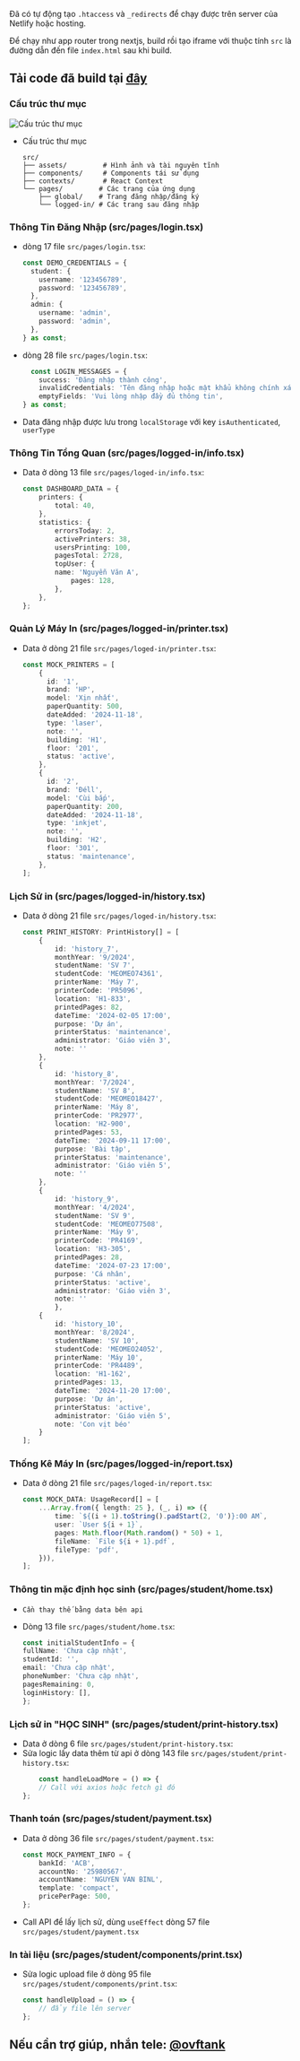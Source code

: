Đã có tự động tạo `.htaccess` và `_redirects` để chạy được trên server của Netlify hoặc hosting.

Để chạy như app router trong nextjs, build rồi tạo iframe với thuộc tính `src` là đường dẫn đến file `index.html` sau khi build.

## Tải code đã build tại [đây](https://github.com/dennivan/hcmut/releases/download/latest/code.zip)

### Cấu trúc thư mục

![Cấu trúc thư mục](https://github.com/dennivan/hcmut/blob/main/.github/images/structure.png)

-   Cấu trúc thư mục
    ```
    src/
    ├── assets/         # Hình ảnh và tài nguyên tĩnh
    ├── components/     # Components tái sử dụng
    ├── contexts/       # React Context
    └── pages/         # Các trang của ứng dụng
        ├── global/    # Trang đăng nhập/đăng ký
        └── logged-in/ # Các trang sau đăng nhập
    ```

### Thông Tin Đăng Nhập (src/pages/login.tsx)

-   dòng 17 file `src/pages/login.tsx`:

    ```typescript
    const DEMO_CREDENTIALS = {
      student: {
        username: '123456789',
        password: '123456789',
      },
      admin: {
        username: 'admin',
        password: 'admin',
      },
    } as const;
    ```

-   dòng 28 file `src/pages/login.tsx`:

    ```typescript
      const LOGIN_MESSAGES = {
        success: 'Đăng nhập thành công',
        invalidCredentials: 'Tên đăng nhập hoặc mật khẩu không chính xác',
        emptyFields: 'Vui lòng nhập đầy đủ thông tin',
    } as const;
    ```

-   Data đăng nhập được lưu trong `localStorage` với key `isAuthenticated`, `userType`

### Thông Tin Tổng Quan (src/pages/logged-in/info.tsx)

-   Data ở dòng 13 file `src/pages/loged-in/info.tsx`:

    ```typescript
    const DASHBOARD_DATA = {
        printers: {
            total: 40,
        },
        statistics: {
            errorsToday: 2,
            activePrinters: 38,
            usersPrinting: 100,
            pagesTotal: 2728,
            topUser: {
            name: 'Nguyễn Văn A',
                pages: 128,
            },
        },
    };
    ```

### Quản Lý Máy In (src/pages/logged-in/printer.tsx)

-   Data ở dòng 21 file `src/pages/loged-in/printer.tsx`:

    ```typescript
    const MOCK_PRINTERS = [
        {
          id: '1',
          brand: 'HP',
          model: 'Xịn nhất',
          paperQuantity: 500,
          dateAdded: '2024-11-18',
          type: 'laser',
          note: '',
          building: 'H1',
          floor: '201',
          status: 'active',
        },
        {
          id: '2',
          brand: 'Đéll',
          model: 'Cùi bắp',
          paperQuantity: 200,
          dateAdded: '2024-11-18',
          type: 'inkjet',
          note: '',
          building: 'H2',
          floor: '301',
          status: 'maintenance',
        },
    ];
    ```

### Lịch Sử in (src/pages/logged-in/history.tsx)

-   Data ở dòng 21 file `src/pages/loged-in/history.tsx`:
    ```typescript
    const PRINT_HISTORY: PrintHistory[] = [
        {
            id: 'history_7',
            monthYear: '9/2024',
            studentName: 'SV 7',
            studentCode: 'MEOMEO74361',
            printerName: 'Máy 7',
            printerCode: 'PR5096',
            location: 'H1-833',
            printedPages: 82,
            dateTime: '2024-02-05 17:00',
            purpose: 'Dự án',
            printerStatus: 'maintenance',
            administrator: 'Giáo viên 3',
            note: ''
        },
        {
            id: 'history_8',
            monthYear: '7/2024',
            studentName: 'SV 8',
            studentCode: 'MEOMEO18427',
            printerName: 'Máy 8',
            printerCode: 'PR2977',
            location: 'H2-900',
            printedPages: 53,
            dateTime: '2024-09-11 17:00',
            purpose: 'Bài tập',
            printerStatus: 'maintenance',
            administrator: 'Giáo viên 5',
            note: ''
        },
        {
            id: 'history_9',
            monthYear: '4/2024',
            studentName: 'SV 9',
            studentCode: 'MEOMEO77508',
            printerName: 'Máy 9',
            printerCode: 'PR4169',
            location: 'H3-305',
            printedPages: 28,
            dateTime: '2024-07-23 17:00',
            purpose: 'Cá nhân',
            printerStatus: 'active',
            administrator: 'Giáo viên 3',
            note: ''
            },
        {
            id: 'history_10',
            monthYear: '8/2024',
            studentName: 'SV 10',
            studentCode: 'MEOMEO24052',
            printerName: 'Máy 10',
            printerCode: 'PR4489',
            location: 'H1-162',
            printedPages: 13,
            dateTime: '2024-11-20 17:00',
            purpose: 'Dự án',
            printerStatus: 'active',
            administrator: 'Giáo viên 5',
            note: 'Con vịt béo'
        }
    ];
    ```

### Thống Kê Máy In (src/pages/logged-in/report.tsx)

-   Data ở dòng 21 file `src/pages/loged-in/report.tsx`:

    ```typescript
    const MOCK_DATA: UsageRecord[] = [
        ...Array.from({ length: 25 }, (_, i) => ({
            time: `${(i + 1).toString().padStart(2, '0')}:00 AM`,
            user: `User ${i + 1}`,
            pages: Math.floor(Math.random() * 50) + 1,
            fileName: `File ${i + 1}.pdf`,
            fileType: 'pdf',
        })),
    ];
    ```

### Thông tin mặc định học sinh (src/pages/student/home.tsx)

-   `Cần thay thế bằng data bên api`

-   Dòng 13 file `src/pages/student/home.tsx`:

    ```typescript
    const initialStudentInfo = {
    fullName: 'Chưa cập nhật',
    studentId: '',
    email: 'Chưa cập nhật',
    phoneNumber: 'Chưa cập nhật',
    pagesRemaining: 0,
    loginHistory: [],
    };
    ```

### Lịch sử in "HỌC SINH" (src/pages/student/print-history.tsx)

-   Data ở dòng 6 file `src/pages/student/print-history.tsx`:
-   Sửa logic lấy data thêm từ api ở dòng 143 file `src/pages/student/print-history.tsx`:
    ```typescript
    	const handleLoadMore = () => {
        // Call với axios hoặc fetch gì đó
    };
    ```

### Thanh toán (src/pages/student/payment.tsx)

-   Data ở dòng 36 file `src/pages/student/payment.tsx`:
    ```typescript
    const MOCK_PAYMENT_INFO = {
        bankId: 'ACB',
        accountNo: '25980567',
        accountName: 'NGUYEN VAN BINL',
        template: 'compact',
        pricePerPage: 500,
    };
    ```
-   Call API để lấy lịch sử, dùng `useEffect` dòng 57 file `src/pages/student/payment.tsx`

### In tài liệu (src/pages/student/components/print.tsx)

-   Sửa logic upload file ở dòng 95 file `src/pages/student/components/print.tsx`:
    ```typescript
    const handleUpload = () => {
        // đẩy file lên server
    };
    ```

## Nếu cần trợ giúp, nhắn tele: [@ovftank](https://t.me/ovftank)
